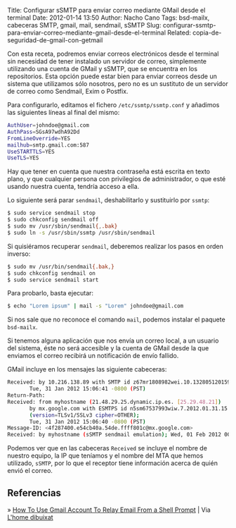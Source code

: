 Title: Configurar sSMTP para enviar correo mediante GMail desde el terminal
Date: 2012-01-14 13:50
Author: Nacho Cano
Tags: bsd-mailx, cabeceras SMTP, gmail, mail, sendmail, sSMTP
Slug: configurar-ssmtp-para-enviar-correo-mediante-gmail-desde-el-terminal
Related: copia-de-seguridad-de-gmail-con-getmail

Con esta receta, podremos enviar correos electrónicos desde el terminal
sin necesidad de tener instalado un servidor de correo, simplemente
utilizando una cuenta de GMail y  sSMTP, que se encuentra en los
repositorios. Esta opción puede estar bien para enviar correos desde un
sistema que utilizamos sólo nosotros, pero no es un sustituto de un
servidor de correo como Sendmail, Exim o Postfix.

Para configurarlo, editamos el fichero `/etc/ssmtp/ssmtp.conf` y
añadimos las siguientes líneas al final del mismo:

```bash
AuthUser=johndoe@gmail.com
AuthPass=SGsA97wdhA92Dd
FromLineOverride=YES
mailhub=smtp.gmail.com:587
UseSTARTTLS=YES
UseTLS=YES
```

Hay que tener en cuenta que nuestra contraseña está escrita en texto
plano, y que cualquier persona con privilegios de administrador, o que
esté usando nuestra cuenta, tendría acceso a ella.

Lo siguiente será parar `sendmail`, deshabilitarlo y sustituirlo por
`ssmtp`:

```bash
$ sudo service sendmail stop
$ sudo chkconfig sendmail off
$ sudo mv /usr/sbin/sendmail{,.bak}
$ sudo ln -s /usr/sbin/ssmtp /usr/sbin/sendmail
```

Si quisiéramos recuperar `sendmail`, deberemos realizar los pasos en
orden inverso:

```bash
$ sudo mv /usr/bin/sendmail{.bak,}
$ sudo chkconfig sendmail on
$ sudo service sendmail start
```

Para probarlo, basta ejecutar:

```bash
$ echo "Lorem ipsum" | mail -s "Lorem" johndoe@gmail.com
```

Si nos sale que no reconoce el comando `mail`, podemos instalar el
paquete `bsd-mailx`.

Si tenemos alguna aplicación que nos envía un correo local, a un usuario
del sistema, éste no será accesible y la cuenta de GMail desde la que
enviamos el correo recibirá un notificación de envío fallido.

GMail incluye en los mensajes las siguiente cabeceras:

```bash
Received: by 10.216.138.89 with SMTP id z67mr1808982wei.10.1328051201592;
       Tue, 31 Jan 2012 15:06:41 -0800 (PST)
Return-Path:
Received: from myhostname (21.48.29.25.dynamic.ip.es. [25.29.48.21])
       by mx.google.com with ESMTPS id n5sm67537993wiw.7.2012.01.31.15.06.38
       (version=TLSv1/SSLv3 cipher=OTHER);
       Tue, 31 Jan 2012 15:06:40 -0800 (PST)
Message-ID: <4f287400.e54cb40a.54de.ffff801c@mx.google.com>
Received: by myhostname (sSMTP sendmail emulation); Wed, 01 Feb 2012 00:06:36 +0100
```

Podemos ver que en las cabeceras `Received` se incluye el nombre de
nuestro equipo, la IP que teníamos y el nombre del MTA que hemos
utilizado, `sSMTP`, por lo que el receptor tiene información acerca de
quién envió el correo.

Referencias
-----------

» [How To Use Gmail Account To Relay Email From a Shell Prompt][] | Via
[L'home dibuixat][]

  [How To Use Gmail Account To Relay Email From a Shell Prompt]: http://www.cyberciti.biz/tips/linux-use-gmail-as-a-smarthost.html
    "How To Use Gmail Account To Relay Email From a Shell Prompt"
  [L'home dibuixat]: http://caballe.cat/wp/truc-configurar-linux-per-enviar-els-missatges-directament-via-gmail/
    "L'home dibuixat"
